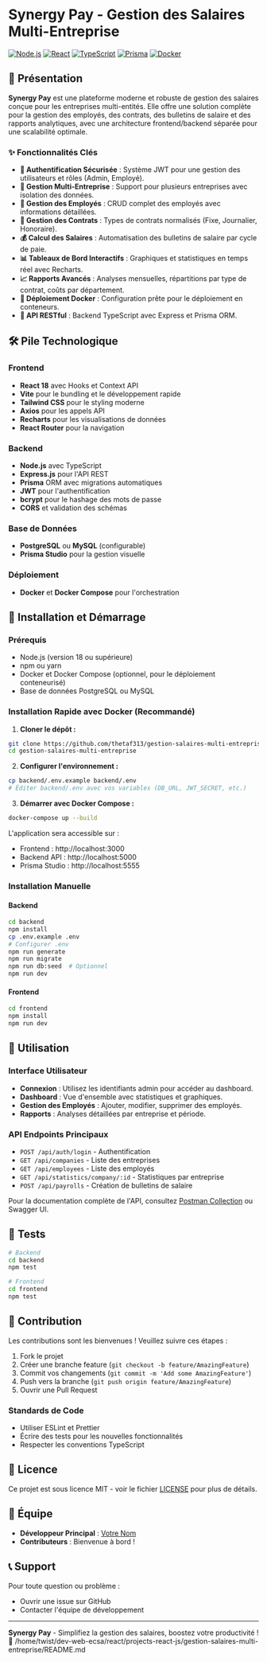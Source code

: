 # Synergy Pay - Gestion des Salaires Multi-Entreprise

[![Node.js](https://img.shields.io/badge/Node.js-18+-green.svg)](https://nodejs.org/)
[![React](https://img.shields.io/badge/React-18+-blue.svg)](https://reactjs.org/)
[![TypeScript](https://img.shields.io/badge/TypeScript-5+-blue.svg)](https://www.typescriptlang.org/)
[![Prisma](https://img.shields.io/badge/Prisma-5+-purple.svg)](https://www.prisma.io/)
[![Docker](https://img.shields.io/badge/Docker-Ready-blue.svg)](https://www.docker.com/)

## 🌟 Présentation

**Synergy Pay** est une plateforme moderne et robuste de gestion des salaires conçue pour les entreprises multi-entités. Elle offre une solution complète pour la gestion des employés, des contrats, des bulletins de salaire et des rapports analytiques, avec une architecture frontend/backend séparée pour une scalabilité optimale.

### ✨ Fonctionnalités Clés

- **🔐 Authentification Sécurisée** : Système JWT pour une gestion des utilisateurs et rôles (Admin, Employé).
- **🏢 Gestion Multi-Entreprise** : Support pour plusieurs entreprises avec isolation des données.
- **👥 Gestion des Employés** : CRUD complet des employés avec informations détaillées.
- **📄 Gestion des Contrats** : Types de contrats normalisés (Fixe, Journalier, Honoraire).
- **💰 Calcul des Salaires** : Automatisation des bulletins de salaire par cycle de paie.
- **📊 Tableaux de Bord Interactifs** : Graphiques et statistiques en temps réel avec Recharts.
- **📈 Rapports Avancés** : Analyses mensuelles, répartitions par type de contrat, coûts par département.
- **🐳 Déploiement Docker** : Configuration prête pour le déploiement en conteneurs.
- **🔄 API RESTful** : Backend TypeScript avec Express et Prisma ORM.

## 🛠️ Pile Technologique

### Frontend

- **React 18** avec Hooks et Context API
- **Vite** pour le bundling et le développement rapide
- **Tailwind CSS** pour le styling moderne
- **Axios** pour les appels API
- **Recharts** pour les visualisations de données
- **React Router** pour la navigation

### Backend

- **Node.js** avec TypeScript
- **Express.js** pour l'API REST
- **Prisma** ORM avec migrations automatiques
- **JWT** pour l'authentification
- **bcrypt** pour le hashage des mots de passe
- **CORS** et validation des schémas

### Base de Données

- **PostgreSQL** ou **MySQL** (configurable)
- **Prisma Studio** pour la gestion visuelle

### Déploiement

- **Docker** et **Docker Compose** pour l'orchestration

## 🚀 Installation et Démarrage

### Prérequis

- Node.js (version 18 ou supérieure)
- npm ou yarn
- Docker et Docker Compose (optionnel, pour le déploiement conteneurisé)
- Base de données PostgreSQL ou MySQL

### Installation Rapide avec Docker (Recommandé)

1. **Cloner le dépôt :**

```bash
git clone https://github.com/thetaf313/gestion-salaires-multi-entreprise.git
cd gestion-salaires-multi-entreprise
```

2. **Configurer l'environnement :**

```bash
cp backend/.env.example backend/.env
# Éditer backend/.env avec vos variables (DB_URL, JWT_SECRET, etc.)
```

3. **Démarrer avec Docker Compose :**

```bash
docker-compose up --build
```

L'application sera accessible sur :

- Frontend : http://localhost:3000
- Backend API : http://localhost:5000
- Prisma Studio : http://localhost:5555

### Installation Manuelle

#### Backend

```bash
cd backend
npm install
cp .env.example .env
# Configurer .env
npm run generate
npm run migrate
npm run db:seed  # Optionnel
npm run dev
```

#### Frontend

```bash
cd frontend
npm install
npm run dev
```

## 📖 Utilisation

### Interface Utilisateur

- **Connexion** : Utilisez les identifiants admin pour accéder au dashboard.
- **Dashboard** : Vue d'ensemble avec statistiques et graphiques.
- **Gestion des Employés** : Ajouter, modifier, supprimer des employés.
- **Rapports** : Analyses détaillées par entreprise et période.

### API Endpoints Principaux

- `POST /api/auth/login` - Authentification
- `GET /api/companies` - Liste des entreprises
- `GET /api/employees` - Liste des employés
- `GET /api/statistics/company/:id` - Statistiques par entreprise
- `POST /api/payrolls` - Création de bulletins de salaire

Pour la documentation complète de l'API, consultez [Postman Collection](./docs/api.postman_collection.json) ou Swagger UI.

## 🧪 Tests

```bash
# Backend
cd backend
npm test

# Frontend
cd frontend
npm test
```

## 🤝 Contribution

Les contributions sont les bienvenues ! Veuillez suivre ces étapes :

1. Fork le projet
2. Créer une branche feature (`git checkout -b feature/AmazingFeature`)
3. Commit vos changements (`git commit -m 'Add some AmazingFeature'`)
4. Push vers la branche (`git push origin feature/AmazingFeature`)
5. Ouvrir une Pull Request

### Standards de Code

- Utiliser ESLint et Prettier
- Écrire des tests pour les nouvelles fonctionnalités
- Respecter les conventions TypeScript

## 📄 Licence

Ce projet est sous licence MIT - voir le fichier [LICENSE](./LICENSE) pour plus de détails.

## 👥 Équipe

- **Développeur Principal** : [Votre Nom](https://github.com/thetaf313)
- **Contributeurs** : Bienvenue à bord !

## 📞 Support

Pour toute question ou problème :

- Ouvrir une issue sur GitHub
- Contacter l'équipe de développement

---

**Synergy Pay** - Simplifiez la gestion des salaires, boostez votre productivité ! 🚀</content>
<parameter name="filePath">/home/twist/dev-web-ecsa/react/projects-react-js/gestion-salaires-multi-entreprise/README.md
